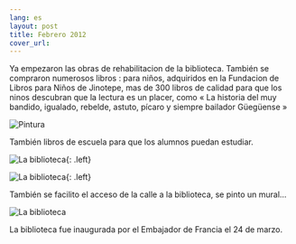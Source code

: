 ```yaml
---
lang: es
layout: post
title: Febrero 2012
cover_url:
---
```

Ya empezaron las obras de rehabilitacion de la biblioteca. También se compraron numerosos libros : para niños, adquiridos en la Fundacion de Libros para Niños de Jinotepe, mas de 300 libros de calidad para que los ninos descubran que la lectura es un placer, como « La historia del muy bandido, igualado, rebelde, astuto, pícaro y siempre bailador Güegüense »

![Pintura](http://nicarali.files.wordpress.com/2011/09/dsc00347.jpg?w=342&h=514)

También libros de escuela para que los alumnos puedan estudiar.

![La biblioteca](http://nicarali.files.wordpress.com/2011/09/dsc00257.jpg?w=800){: .left}

![La biblioteca](http://nicarali.files.wordpress.com/2011/09/nica-23.png?w=800){: .left}

También se facilito el acceso de la calle a la biblioteca, se pinto un mural…

![La biblioteca](http://nicarali.files.wordpress.com/2011/09/nica-24.png?w=950)

La biblioteca fue inaugurada por el Embajador de Francia el 24 de marzo.